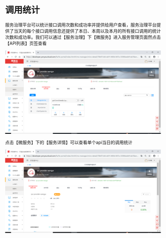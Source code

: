 # 调用统计
服务治理平台可以统计接口调用次数和成功率并提供给用户查看，服务治理平台提供了当天的每个接口调用信息还提供了本日、本周以及本月的所有接口调用的统计次数和成功率。我们可以通过【服务治理】下【微服务】进入服务管理页面然点击【API列表】页签查看

![](images/call_count_all.png)

点击【微服务】下的【服务详情】可以查看单个api当日的调用统计

![](images/call_count_one.png)